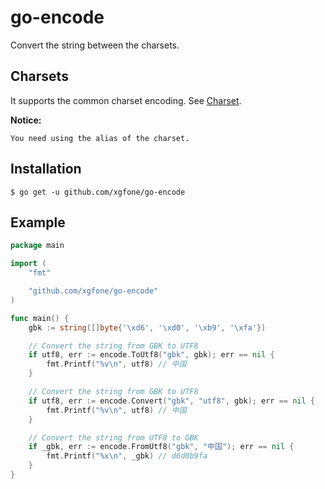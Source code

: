 # go-encode
Convert the string between the charsets.

## Charsets
It supports the common charset encoding. See [Charset](./charsets.md).

**Notice:**

    You need using the alias of the charset.

## Installation
```shell
$ go get -u github.com/xgfone/go-encode
```

## Example
```go
package main

import (
    "fmt"

    "github.com/xgfone/go-encode"
)

func main() {
    gbk := string([]byte{'\xd6', '\xd0', '\xb9', '\xfa'})

    // Convert the string from GBK to UTF8
    if utf8, err := encode.ToUtf8("gbk", gbk); err == nil {
        fmt.Printf("%v\n", utf8) // 中国
    }

    // Convert the string from GBK to UTF8
    if utf8, err := encode.Convert("gbk", "utf8", gbk); err == nil {
        fmt.Printf("%v\n", utf8) // 中国
    }

    // Convert the string from UTF8 to GBK
    if _gbk, err := encode.FromUtf8("gbk", "中国"); err == nil {
        fmt.Printf("%x\n", _gbk) // d6d0b9fa
    }
}
```
